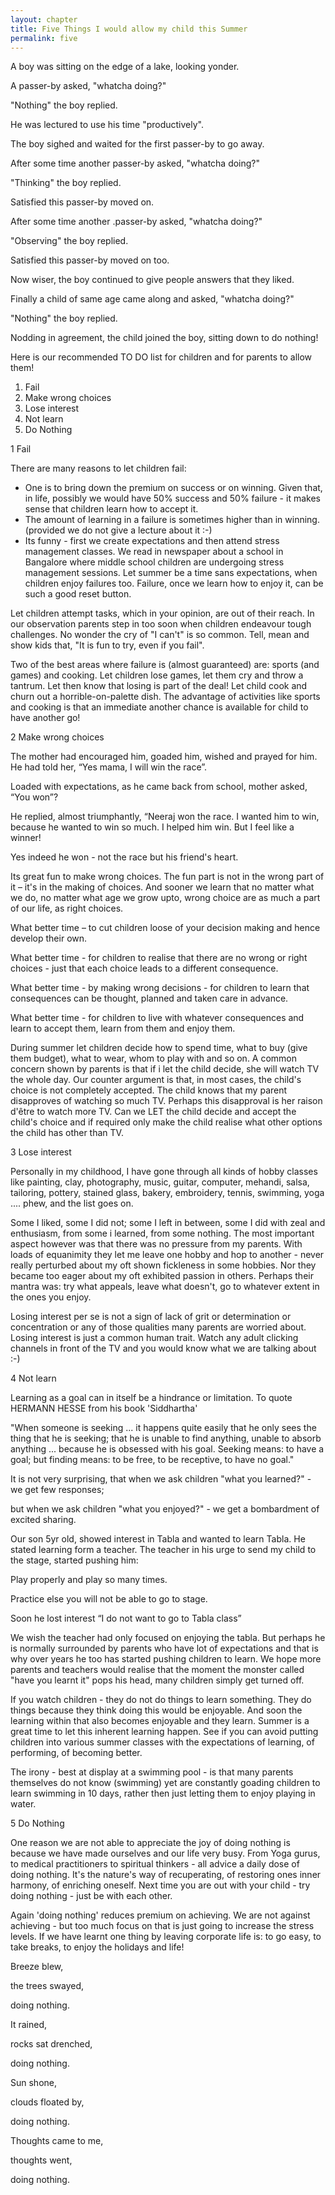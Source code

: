 ```yaml
---
layout: chapter
title: Five Things I would allow my child this Summer
permalink: five
---
```


A boy was sitting on the edge of a lake, looking yonder.

A passer-by asked, "whatcha doing?"

"Nothing" the boy replied.

He was lectured to use his time "productively".

The boy sighed and waited for the first passer-by to go away.

After some time another passer-by asked, "whatcha doing?"

"Thinking" the boy replied.

Satisfied this passer-by moved on.

After some time another .passer-by asked, "whatcha doing?"

"Observing" the boy replied.

Satisfied this passer-by moved on too.

Now wiser, the boy continued to give people answers that they liked.

Finally a child of same age came along and asked, "whatcha doing?"

"Nothing" the boy replied.

Nodding in agreement, the child joined the boy, sitting down to do nothing!


Here is our recommended TO DO list for children and for parents to allow them!

1. Fail
2. Make wrong choices
3. Lose interest
4. Not learn
5. Do Nothing


1 Fail

There are many reasons to let children fail:

* One is to bring down the premium on success or on winning. Given that, in life, possibly we would have 50% success and 50% failure - it makes sense that children learn how to accept it.
* The amount of learning in a failure is sometimes higher than in winning. (provided we do not give a lecture about it :-)
* Its funny - first we create expectations and then attend stress management classes. We read in newspaper about a school in Bangalore where middle school children are undergoing stress management sessions. Let summer be a time sans expectations, when children enjoy failures too. Failure, once we learn how to enjoy it, can be such a good reset button.

Let children attempt tasks, which in your opinion, are out of their reach. In our observation parents step in too soon when children endeavour tough challenges. No wonder the cry of "I can't" is so common. Tell, mean and show kids that, "It is fun to try, even if you fail".

Two of the best areas where failure is (almost guaranteed) are: sports (and games) and cooking. Let children lose games, let them cry and throw a tantrum. Let then know that losing is part of the deal! Let child cook and churn out a horrible-on-palette dish. The advantage of activities like sports and cooking is that an immediate another chance is available for child to have another go! 

2 Make wrong choices

The mother had encouraged him, goaded him, wished and prayed for him. He had told her, “Yes mama, I will win the race”.

Loaded with expectations, as he came back from school, mother asked, “You won”?

He replied, almost triumphantly, “Neeraj won the race. I wanted him to win, because he wanted to win so much. I helped him win. But I feel like a winner!

Yes indeed he won - not the race but his friend's heart.

Its great fun to make wrong choices. The fun part is not in the wrong part of it – it's in the making of choices. And sooner we learn that no matter what we do, no matter what age we grow upto, wrong choice are as much a part of our life, as right choices.

What better time – to cut children loose of your decision making and hence develop their own.

What better time - for children to realise that there are no wrong or right choices - just that each choice leads to a different consequence.

What better time - by making wrong decisions - for children to learn that consequences can be thought, planned and taken care in advance.

What better time - for children to live with whatever consequences and learn to accept them, learn from them and enjoy them.

During summer let children decide how to spend time, what to buy (give them budget), what to wear, whom to play with and so on. A common concern shown by parents is that if i let the child decide, she will watch TV the whole day. Our counter argument is that, in most cases, the child's choice is not completely accepted. The child knows that my parent disapproves of watching so much TV. Perhaps this disapproval is her raison d'être to watch more TV. Can we LET the child decide and accept the child's choice and if required only make the child realise what other options the child has other than TV.

3 Lose interest

Personally in my childhood, I have gone through all kinds of hobby classes like painting, clay, photography, music, guitar, computer, mehandi, salsa, tailoring, pottery, stained glass, bakery, embroidery, tennis, swimming, yoga .... phew, and the list goes on.

Some I liked, some I did not; some I left in between, some I did with zeal and enthusiasm, from some i learned, from some nothing. The most important aspect however was that there was no pressure from my parents. With loads of equanimity they let me leave one hobby and hop to another - never really perturbed about my oft shown fickleness in some hobbies. Nor they became too eager about my oft exhibited passion in others. Perhaps their mantra was: try what appeals, leave what doesn't, go to whatever extent in the ones you enjoy.

Losing interest per se is not a sign of lack of grit or determination or concentration or any of those qualities many parents are worried about. Losing interest is just a common human trait. Watch any adult clicking channels in front of the TV and you would know what we are talking about :-)

4 Not learn

Learning as a goal can in itself be a hindrance or limitation. To quote HERMANN HESSE from his book 'Siddhartha'

"When someone is seeking ... it happens quite easily that he only sees the thing that he is seeking; that he is unable to find anything, unable to absorb anything ... because he is obsessed with his goal. Seeking means: to have a goal; but finding means: to be free, to be receptive, to have no goal."

It is not very surprising, that when we ask children "what you learned?" - we get few responses;

but when we ask children "what you enjoyed?" - we get a bombardment of excited sharing.

Our son 5yr old, showed interest in Tabla and wanted to learn Tabla. He stated learning form a teacher. The teacher in his urge to send my child to the stage, started pushing him:

Play properly and play so many times.

Practice else you will not be able to go to stage.

Soon he lost interest “I do not want to go to Tabla class”

We wish the teacher had only focused on enjoying the tabla. But perhaps he is normally surrounded by parents who have lot of expectations and that is why over years he too has started pushing children to learn. We hope more parents and teachers would realise that the moment the monster called "have you learnt it" pops his head, many children simply get turned off.

If you watch children - they do not do things to learn something. They do things because they think doing this would be enjoyable. And soon the learning within that also becomes enjoyable and they learn. Summer is a great time to let this inherent learning happen. See if you can avoid putting children into various summer classes with the expectations of learning, of performing, of becoming better.

The irony - best at display at a swimming pool - is that many parents themselves do not know (swimming) yet are constantly goading children to learn swimming in 10 days, rather then just letting them to enjoy playing in water.

5 Do Nothing

One reason we are not able to appreciate the joy of doing nothing is because we have made ourselves and our life very busy. From Yoga gurus, to medical practitioners to spiritual thinkers - all advice a daily dose of doing nothing. It's the nature's way of recuperating, of restoring ones inner harmony, of enriching oneself. Next time you are out with your child - try doing nothing - just be with each other.

Again 'doing nothing' reduces premium on achieving. We are not against achieving - but too much focus on that is just going to increase the stress levels. If we have learnt one thing by leaving corporate life is: to go easy, to take breaks, to enjoy the holidays and life!

Breeze blew,

the trees swayed,

doing nothing.

It rained,

rocks sat drenched,

doing nothing.

Sun shone,

clouds floated by,

doing nothing.

Thoughts came to me,

thoughts went,

doing nothing.